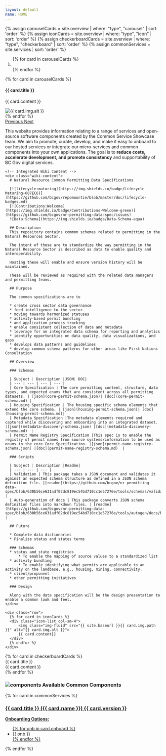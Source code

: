 ```yaml
---
layout: default
name: HOME
---
```

{% assign carouselCards = site.overview | where: "type", "carousel" | sort: 'order' %}
{% assign iconCards = site.overview | where: "type", "icon" | sort: 'order' %}
{% assign checkerboardCards = site.overview | where: "type", "checkerboard" | sort: 'order' %}
{% assign commonServices = site.services | sort: 'order' %}

<div class="container">
  <div id="overviewCarousel" class="carousel slide" data-ride="carousel">
    <ol class="carousel-indicators">
      {% for card in carouselCards %}
        <li data-target="#overviewCarousel" data-slide-to="{{ forloop.index | minus: 1 }}" class="{% if forloop.index == 1 %} active{% endif %}"></li>
      {% endfor %}
    </ol>
    <div class="carousel-inner">
      {% for card in carouselCards %}
      <div class="carousel-item {% if forloop.index == 1 %} active{% endif %}">
        <div class="row">
          <div class="col-sm-5 carousel-card-text">
            <h4 class="carousel-card-header">{{ card.title }}</h4>
            <p>{{ card.content }}</p>
          </div>
          <div class="col-sm-7">
            <img class="img-fluid " src="{{ site.baseurl }}{{ card.img.path }}" alt="{{ card.img.alt }}">
          </div>
        </div>
      </div>
      {% endfor %}
    </div>
    <a class="carousel-control-prev" href="#overviewCarousel" role="button" data-slide="prev">
      <span class="carousel-control-prev-icon" aria-hidden="true"></span>
      <span class="sr-only">Previous</span>
    </a>
    <a class="carousel-control-next" href="#overviewCarousel" role="button" data-slide="next">
      <span class="carousel-control-next-icon" aria-hidden="true"></span>
      <span class="sr-only">Next</span>
    </a>
  </div>

  <div class="mb-3 mt-5 px-5">
    <p>This website provides information relating to a range of services and open-source software components created by the Common Service Showcase team. We aim to promote, curate, develop, and make it easy to onboard to our hosted services or integrate our micro-services and common components into your own applications. The goal is to <strong>reduce costs, accelerate development, and promote consistency</strong> and supportability of BC Gov digital services.</p>
    
    <!-- Integrated Wiki Content -->
    <div class="wiki-content">
      # Natural Resource Common Permitting Data Specifications

      [![lifecycle:maturing](https://img.shields.io/badge/Lifecycle-Maturing-007EC6)](https://github.com/bcgov/repomountie/blob/master/doc/lifecycle-badges.md)
      [![Contributions:Welcome](https://img.shields.io/badge/Contributions-Welcome-green)](https://github.com/bcgov/nr-permitting-data-spec/issues)
      ![Data:Schema](https://img.shields.io/badge/Data-Schema-aqua)

      ## Description
      This repository contains common schemas related to permitting in the Natural Resources Sector. 

      The intent of these are to standardize the way permitting in the Natural Resource Sector is described as data to enable quality and interoperability.

      Hosting these will enable and ensure version history will be maintained.

      These will be reviewed as required with the related data managers and permitting teams.

      ## Purpose

      The common specifications are to

      * create cross sector data governance
      * feed intelligence to the sector
      * moving towards harmonized statuses 
      * activity-based permit bundling
      * and application process tracking
      * enable consistent collection of data and metadata
      * leverage for an integrated data schema for reporting and analytics
      * identify opportunities on data quality, data visualizations, and gaps
      * develops data patterns and guidelines
      * develop common schema patterns for other areas like First Nations Consultation

      ## Overview

      ### Schemas

      | Subject | Description |JSON| DOC| 
      | --- | --- | --- | --- |
      | Core Specification | The core permitting content, structure, data types, and expected enums that are consistent across all permitting datasets. | [json](core-permit-schema.json)| [doc](core-permit-schema.md) | 
      | Housing Specification | The housing specific schema elements that extend the core schema. | [json](housing-permit-schema.json)| [doc](housing-permit-schema.md)|
      | Metadata Specification |The metadata elements required and captured while discovering and onboarding into an integrated dataset. |[json](metadata-discovery-schema.json) |[doc](metadata-discovery-schema.md)  |
      | Permit Name Registry Specification |This spec is to enable the registry of permit names from source systems/information to be used as enums in the core Core Specification. |[json](permit-name-registry-schema.json) |[doc](permit-name-registry-schema.md)  |

      ### Scripts

      | Subject | Description |Readme|
      | --- | --- | --- |
      | Validation | This package takes a JSON document and validates it against an expected schema structure as defined in a JSON schema definition file. |[readme](https://github.com/bcgov/nr-permitting-data-spec/blob/630b56ce631adf02dc819ec54bd710cc1e57276e/tools/schemas/validation/README.md) |
      | Auto-generation of docs | This package converts JSON schema definition files into markdown files. | [readme](https://github.com/bcgov/nr-permitting-data-spec/blob/630b56ce631adf02dc819ec54bd710cc1e57276e/tools/autogen/docs/README.md) |

      ## Future

      * Complete data dictionaries
      * Finalize status and states terms

      ### Schemas
      * status and state registries 
          * To enable the mapping of source values to a standardized list
      * activity bundling
          * To enable identifying what permits are applicable to an activity on the landbase, e.g., housing, mining, connectivity.
      * client/proponent
      * other permitting initiatives

      ### Design

      Along with the data specification will be the design presentation to enable a common look and feel.
    </div>
    
    <div class="row">
      {% for card in iconCards %}
      <div class="icon-list col-sm-4">
          <img class="img-fluid" src="{{ site.baseurl }}{{ card.img.path }}" alt="{{ card.img.alt }}">
          {{ card.content}}
      </div>
      {% endfor %}
    </div>
  </div>
  <div class="checkerboard mb-5">
    {% for card in checkerboardCards %}
    <div class="row">
      <div class="col-sm-4 check-title d-flex justify-content-center align-items-center">
          {{ card.title }}
      </div>
      <div class="col-sm-8 check-content">
          {{ card.content }}
      </div>
    </div>
    {% endfor %}
  </div>
  <div class="text-center my-5">
    <h3 class="title-text" id="home-component-cards"> <img class="img-fluid mr-3" src="{{ site.baseurl }}/assets/images/developer_board.svg" alt="components"> <strong>Available Common Components</strong></h3>
  </div>
  <div class="mb-5 service-card-list">
    <div class="row">
      {% for card in commonServices %}
      <div class="col-md-6">
        <a class="linked-card" href="{{ site.baseurl }}{{ card.url }}.html">
          <div class="card">
            <div class="card-body">
              <div class="row">
                <div class="col-10 col-xl-11">
                  <h3 class="card-title">{{ card.title }} ({{ card.name }}) {{ card.version }}</h3>
                </div>
                <div class="col-2 col-xl-1 text-right">
                  <i class="fa fa-lg fa-arrow-circle-right"></i>
                </div>
              </div>
              <strong>Onboarding Options:</strong>
              <br />
              <ul class="service-onboard">
                {% for onb in card.onboard %}
                  <li>{{ onb }}</li>
                {% endfor %}
              </ul>
            </div>
          </div>
        </a>
      </div>
      {% endfor %}
    </div>
  </div>
</div>
